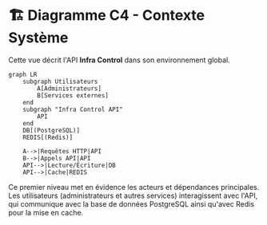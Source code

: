 # 🏗️ Diagramme C4 - Contexte Système

Cette vue décrit l'API **Infra Control** dans son environnement global.

```mermaid
graph LR
    subgraph Utilisateurs
        A[Administrateurs]
        B[Services externes]
    end
    subgraph "Infra Control API"
        API
    end
    DB[(PostgreSQL)]
    REDIS[(Redis)]

    A-->|Requêtes HTTP|API
    B-->|Appels API|API
    API-->|Lecture/Écriture|DB
    API-->|Cache|REDIS
```

Ce premier niveau met en évidence les acteurs et dépendances
principales. Les utilisateurs (administrateurs et autres services)
interagissent avec l'API, qui communique avec la base de données
PostgreSQL ainsi qu'avec Redis pour la mise en cache.
